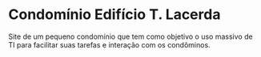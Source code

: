# Condomínio Edifício T. Lacerda
Site de um pequeno condomínio que tem como objetivo o uso massivo de TI para facilitar suas tarefas e interação com os condôminos.
